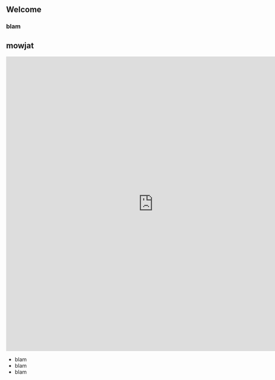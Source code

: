 ## Welcome

### blam

## mowjat

<iframe width="800" frameBorder="0" scrolling="no" height="800" src="https://dcoeurjo.github.io/testIO/toto.html" >
</iframe>


<ul>
<li>blam</li>
<li>blam</li>
<li>blam</li>
</ul>
